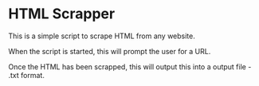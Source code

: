# HTML Scrapper

This is a simple script to scrape HTML from any website.

When the script is started, this will prompt the user for a URL.

Once the HTML has been scrapped, this will output this into a output file - .txt format.
